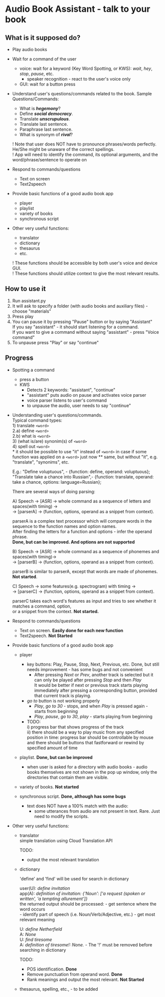# Audio Book Assistant - talk to your book

## What is it supposed do?
- Play audio books
- Wait for a command of the user
    - voice: wait for a keyword (Key Word Spotting, or KWS): *wait*, *hey*, *stop*, *pause*, etc.
        - speaker recognition - react to the user's voice only
    - GUI: wait for a button press
- Understand user's questions/commands related to the book. Sample Questions/Commands:
    - What is ***hegemony***?
    - Define ***social democracy***.
    - Translate ***unscrupulous***.
    - Translate last sentence.
    - Paraphrase last sentence.
    - What is synonym of ***rival***?  
    
    ! Note that user does NOT have to pronounce phrases/words perfectly. He/She might be unaware of the correct spellings.  
    ! App will need to identify the command, its optional arguments, and the word/phrase/sentence to operate on
    
- Respond to commands/questions
    - Text on screen
    - Text2speech

- Provide basic functions of a good audio book app
    - player
    - playlist
    - variety of books
    - synchronous script
    
- Other very useful functions:
    - translator
    - dictionary
    - thesaurus
    - etc.  
    
    ! These functions should be accessible by both user's voice and device GUI.  
    ! These functions should utilize context to give the most relevant results.  


## How to use it
1) Run assistant.py  
2) It will ask to specify a folder (with audio books and auxiliary files) -   
choose "materials"
3) Press play
4) You can pause it by pressing "Pause" button or by saying "Assistant"  
    If you say "assistant" - it should start listening for a command.  
    If you want to give a command without saying "assistant" - press "Voice command"
5) To unpause press "Play" or say "continue"

## Progress

- Spotting a command
    - press a button
    - KWS
        - Detects 2 keywords: "assistant", "continue"
        - "assistant" puts audio on pause and activates voice parser
        - voice parser listens to user's command
        - to unpause the audio, user needs to say "continue"

- Understanding user's questions/commands.  
    Typical command types:  
        1) translate `<word>`  
        2.a) define `<word>`  
        2.b) what is `<word>`  
        3) (what is/are) synonim(s) of `<word>`  
        4) spell out `<word>`  
        * it should be possible to use "it" instead of `<word>` in case if some function was applied on a `<word>` just now
        ** same, but without "it", e.g. "translate", "synonims", etc.

    E.g.: "Define voluptuous", - {function: define, operand: voluptuous};  
          "Translate take a chance into Russian",- {function: translate, operand: take a chance, options: language=Russian};  
    
    There are several ways of doing parsing:  
    
    A) Speech -> [ASR] -> whole command as a sequence of letters and spaces(with timing) ->  
    -> [parserA] -> (function, options, operand as a snippet from context).  
    
    parserA is a complex text processor which will compare words in the sequence to the function names and option names.  
    After finding the letters for a function and options - infer the operand phrase.  
    **Done, but can be improved. And options are not supported**
    
    B) Speech -> [ASR] -> whole command as a sequence of phonemes and spaces(with timing)->  
    -> [parserB] -> (function, options, operand as a snippet from context).  
    
    parserB is similar to parserA, except that words are made of phonemes.  
    **Not started**.  
    
    C) Speech -> some features(e.g. spectrogram) with timing ->  
    -> [parserC] -> (function, options, operand as a snippet from context).  
    
    parserC takes each word's features as input and tries to see whether it matches a command, option,  
    or a snippet from the context.
    **Not started.**  
    
- Respond to commands/questions
    - Text on screen. **Easily done for each new function**
    - Text2speech.  **Not Started**
    
- Provide basic functions of a good audio book app
    - player
        - key buttons: Play, Pause, Stop, Next, Previous, etc. Done, but still needs improvement - has some bugs and not convenient
            - After pressing *Next* or *Prev*, another track is selected but it can only be played after pressing *Stop* and then *Play*  
            It would be better if next or previous track starts playing immediately after pressing a corresponding button, provided that current track is playing.  
        - *go to* button is not working properly
            - *Play*, *go to 30* - stops, and when *Play* is pressed again - starts from beginning
            - *Play*, *pause*, *go to 30*, *play* - starts playing from beginning        
        - TODO:  
		    i) progress bar that shows progress of the track  
		    ii) there should be a way to play music from any specified position in time:
			progress bar should be controllable by mouse
			and there should be buttons that fastforward or rewind by specified amount of time   
        
    - playlist. **Done, but can be improved**
        - when user is asked for a directory with audio books - audio books themselves are not shown in the pop up window,
        only the directories that contain them are visible.
    - variety of books. **Not started**
    - synchronous script. **Done, although has some bugs**
        - text does NOT have a 100% match with the audio:
            - some utterances from audio are not present in text. Rare. Just need to modify the scripts.

- Other very useful functions:
    - translator  
        simple translation using Cloud Translation API  
       
        TODO:
        - output the most relevant translation
        
    - dictionary
    
        'define' and 'find' will be used for search in dictionary  
        
        user(U): *define invitation*  
        app(A): *definition of invitation: {'Noun': ['a request (spoken or written', 'a tempting allurement']}*  
            the returned output should be processed:
                - get sentence where the word occurs  
                - identify part of speech (i.e. Noun/Verb/Adjective, etc.)
                - get most relevant meaning
        
        U: *define Netherfield*  
        A: *None*  
        U: *find tiresome*  
        A: *definition of tiresome!: None.* - The '!' must be removed before searching in dictionary  
    
        TODO:  
        - POS identification. **Done**
        - Remove punctuation from operand word. **Done**
        - Rank meanings and output the most relevant. **Not Started**
        
    - thesaurus, spelling, etc., - to be added

